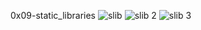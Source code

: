 0x09-static_libraries
![slib](https://user-images.githubusercontent.com/113608901/226549514-6947c0a2-0782-4cf1-b835-edff7717a48b.jpg)
![slib 2](https://user-images.githubusercontent.com/113608901/226549530-b3a3549b-6daf-45d3-aeb0-9a4d81b3c5e3.png)
![slib 3](https://user-images.githubusercontent.com/113608901/226549563-85330087-3f92-44be-a0ed-e73fab884319.png)
